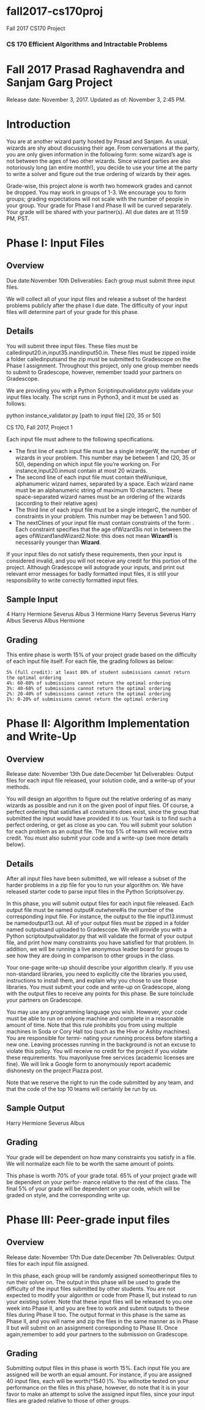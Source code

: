 # fall2017-cs170proj
Fall 2017 CS170 Project
### CS 170 Efficient Algorithms and Intractable Problems

# Fall 2017 Prasad Raghavendra and Sanjam Garg Project

Release date: November 3, 2017. Updated as of: November 3, 2:45 PM.

# Introduction

You are at another wizard party hosted by Prasad and Sanjam. As usual, wizards are shy about discussing
their age. From conversations at the party, you are only given information in the following form: some
wizard’s age is not between the ages of two other wizards. Since wizard parties are also notoriously long
(an entire month!), you decide to use your time at the party to write a solver and figure out the true ordering
of wizards by their ages.

Grade-wise, this project alone is worth two homework grades and cannot be dropped. You may work in
groups of 1-3. We encourage you to form groups; grading expectations will not scale with the number of
people in your group. Your grade for Phase I and Phase II will be curved separately. Your grade will be
shared with your partner(s). All due dates are at 11:59 PM, PST.

# Phase I: Input Files

## Overview

Due date:November 10th
Deliverables: Each group must submit three input files.

We will collect all of your input files and release a subset of the hardest problems publicly after the phase I
due date. The difficulty of your input files will determine part of your grade for this phase.

## Details

You will submit three input files. These files must be calledinput20.in,input35.inandinput50.in.
These files must be zipped inside a folder calledinputsand the zip must be submitted to Gradescope on
the Phase I assignment. Throughout this project, only one group member needs to submit to Gradescope,
however, remember toadd your partners on Gradescope.

We are providing you with a Python Scriptinputvalidator.pyto validate your input files locally.
The script runs in Python3, and it must be used as follows:

python instance_validator.py [path to input file] [20, 35 or 50]

CS 170, Fall 2017, Project 1


Each input file must adhere to the following specifications.

- The first line of each input file must be a single integerW, the number of wizards in your problem.
    This number may be between 1 and (20, 35 or 50), depending on which input file you’re working on.
    For instance,input20.inmust contain at most 20 wizards.
- The second line of each input file must contain theWunique, alphanumeric wizard names, separated
    by a space. Each wizard name must be an alphanumeric string of maximum 10 characters. These
    space-separated wizard names must be an ordering of the wizards (according to their relative ages)
- The third line of each input file must be a single integerC, the number of constraints in your problem.
    This number may be between 1 and 500.
- The nextClines of your input file must contain constraints of the form:
    <Wizard1 Wizard2 Wizard3>. Each constraint specifies that the age ofWizard3is not in
    between the ages ofWizard1andWizard2.Note: this does not mean **Wizard1** is necessarily
    younger than **Wizard**.

If your input files do not satisfy these requirements, then your input is considered invalid, and you will not
receive any credit for this portion of the project. Although Gradescope will autograde your inputs, and print
out relevant error messages for badly formatted input files, it is still your responsibility to write correctly
formatted input files.

## Sample Input

4
Harry Hermione Severus Albus
3
Hermione Harry Severus
Severus Harry Albus
Severus Albus Hermione

## Grading

This entire phase is worth 15% of your project grade based on the difficulty of each input file itself. For
each file, the grading follows as below:

```
5% (full credit): at least 80% of student submissions cannot return the optimal ordering
4%: 60-80% of submissions cannot return the optimal ordering
3%: 40-60% of submissions cannot return the optimal ordering
2%: 20-40% of submissions cannot return the optimal ordering
1%: 0-20% of submissions cannot return the optimal ordering
```

# Phase II: Algorithm Implementation and Write-Up

## Overview

Release date: November 13th
Due date:December 1st
Deliverables: Output files for each input file released, your solution code, and a write-up of your methods.

You will design an algorithm to figure out the relative ordering of as many wizards as possible and run
it on the given pool of input files. Of course, a perfect ordering that satisfies all constraints does exist, since
the group that submitted the input would have provided it to us. Your task is to find such a perfect ordering,
or get as close as you can. You will submit your solution for each problem as an output file. The top 5% of
teams will receive extra credit. You must also submit your code and a write-up (see more details below).

## Details

After all input files have been submitted, we will release a subset of the harder problems in a zip file for you to
run your algorithm on. We have released starter code to parse input files in the Python Scriptsolver.py.

In this phase, you will submit output files for each input file released. Each output file must be named
output#.outwhere#is the number of the corresponding input file. For instance, the output to the file
input13.inmust be namedoutput13.out. All of your output files must be zipped in a folder named
outputsand uploaded to Gradescope. We will provide you with a Python scriptoutputvalidator.py
that will validate the format of your output file, and print how many constraints you have satisfied for that
problem. In addition, we will be running a live anonymous leader board for groups to see how they are
doing in comparison to other groups in the class.

Your one-page write-up should describe your algorithm clearly. If you use non-standard libraries, you need
to explicitly cite the libraries you used, instructions to install them, and explain why you chose to use those
libraries. You must submit your code and write-up on Gradescope, along with the output files to receive any
points for this phase. Be sure toinclude your partners on Gradescope.

You may use any programming language you wish. However, your code must be able to run on onlyone
machine and complete in a reasonable amount of time. Note that this rule prohibits you from using multiple
machines in Soda or Cory Hall too (such as the Hive or Ashby machines). You are responsible for termi-
nating your running process before starting a new one. Leaving processes running in the background is not
an excuse to violate this policy. You will receive no credit for the project if you violate these requirements.
You mayonlyuse free services (academic licenses are fine). We will link a Google form to anonymously
report academic dishonesty on the project Piazza post.

Note that we reserve the right to run the code submitted by any team, and that the code of the top 10
teams will certainly be run by us.

## Sample Output

Harry Hermione Severus Albus


## Grading

Your grade will be dependent on how many constraints you satisfy in a file. We will normalize each file to
be worth the same amount of points.

This phase is worth 70% of your grade total. 65% of your project grade will be dependent on your perfor-
mance relative to the rest of the class. The final 5% of your grade will be dependent on your code, which
will be graded on style, and the corresponding write up.

# Phase III: Peer-grade input files

## Overview

Release date: November 17th
Due date:December 7th
Deliverables: Output files for each input file assigned.

In this phase, each group will be randomly assigned someotherinput files to run their solver on. The output
in this phase will be used to grade the difficulty of the input files submitted by other students. You are not
expected to modify your algorithm or code from Phase II, but instead to run your existing solver. Note that
these input files will be released to you one week into Phase II, and you are free to work and submit outputs
to these files during Phase II too. The output format in this phase is the same as Phase II, and you will name
and zip the files in the same manner as in Phase II but will submit on an assignment corresponding to Phase
III. Once again,remember to add your partners to the submission on Gradescope.

## Grading

Submitting output files in this phase is worth 15%. Each input file you are assigned will be worth an equal
amount. For instance, if you are assigned 40 input files, each will be worth(^1540 )%. You willnotbe tested
on your performance on the files in this phase, however, do note that it is in your favor to make an attempt
to solve the assigned input files, since your input files are graded relative to those of other groups.
